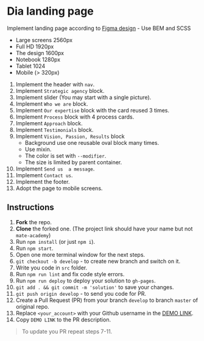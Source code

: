# Dia landing page
Implement landing page according to [Figma design](https://www.figma.com/file/vhfzZ7SqWGkMGd5iCDdBCy/Dia-New?node-id=0%3A1) - Use BEM and SCSS
- Large screens 2560px
- Full HD 1920px
- The design 1600px
- Notebook 1280px
- Tablet 1024
- Mobile (> 320px)

1. Implement the header with `nav`.
1. Implement `Strategic agency` block.
1. Implement slider (You may start with a single picture).
1. Implement `Who we are` block.
1. Implement `Our expertise` block with the card reused 3 times.
1. Implement `Process` block with 4 process cards.
1. Implement `Approach` block.
1. Implement `Testimonials` block.
1. Implement `Vision, Passion, Results` block
    - Background use one reusable oval block many times.
    - Use mixin.
    - The color is set with `--modifier`.
    - The size is limited by parent container.
1. Implement `Send us  a message`.
1. Implement `Contact us`.
1. Implement the footer.
1. Adopt the page to mobile screens.

## Instructions
1. **Fork** the repo.
2. **Clone** the forked one. (The project link should have your name but not `mate-academy`)
3. Run `npm install` (or just `npm i`).
4. Run `npm start`.
5. Open one more terminal window for the next steps.
6. `git checkout -b develop` - to create new branch and switch on it.
7. Write you code in `src` folder.
8. Run `npm run lint` and fix code style errors.
9. Run `npm run deploy` to deploy your solution to `gh-pages`.
10. `git add . && git commit -m 'solution'` to save your changes.
11. `git push origin develop` - to send you code for PR.
12. Create a Pull Request (PR) from your branch `develop` to branch `master` of original repo.
13. Replace `<your_account>` with your Github username in the
  [DEMO LINK](https://euxos.github.io/layout_dia/).
14. Copy `DEMO LINK` to the PR description.

> To update you PR repeat steps 7-11.
